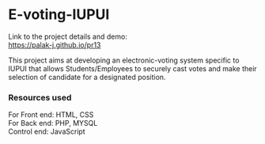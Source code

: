 # E-voting-IUPUI

Link to the project details and demo: <br>
https://palak-j.github.io/pr13

This project aims at developing an electronic-voting system specific to IUPUI that allows Students/Employees to securely cast votes and make their selection of candidate for a designated position. <br>

### Resources used
For Front end: HTML, CSS <br>
For Back end: PHP, MYSQL <br>
Control end: JavaScript <br>
